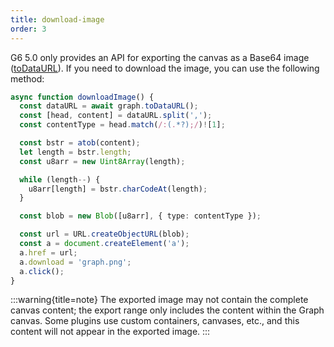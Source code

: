 ```yaml
---
title: download-image
order: 3
---
```


G6 5.0 only provides an API for exporting the canvas as a Base64 image ([toDataURL](/en/api/export-image#graphtodataurloptions)). If you need to download the image, you can use the following method:

```typescript
async function downloadImage() {
  const dataURL = await graph.toDataURL();
  const [head, content] = dataURL.split(',');
  const contentType = head.match(/:(.*?);/)![1];

  const bstr = atob(content);
  let length = bstr.length;
  const u8arr = new Uint8Array(length);

  while (length--) {
    u8arr[length] = bstr.charCodeAt(length);
  }

  const blob = new Blob([u8arr], { type: contentType });

  const url = URL.createObjectURL(blob);
  const a = document.createElement('a');
  a.href = url;
  a.download = 'graph.png';
  a.click();
}
```

:::warning{title=note}
The exported image may not contain the complete canvas content; the export range only includes the content within the Graph canvas. Some plugins use custom containers, canvases, etc., and this content will not appear in the exported image.
:::
